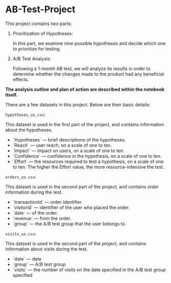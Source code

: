 # AB-Test-Project

This project contains two parts:

<ol>
  <li>Prioritization of Hypotheses: 
    
  In this part, we examine nine possible hypotheses and decide which one to prioritize for testing.</li>
  <li>A/B Test Analysis:
    
  Following a 1-month AB test, we will analyze its results in order to determine whether the changes made to the product had any beneficial effects.</li>
</ol>

<b>The analysis outline and plan of action are described within the notebook itself.</b>

There are a few datasets in this project. Below are their basic details:

`hypotheses_us.csv`:

This dataset is used in the first part of the project, and contains information about the hypotheses.
<ul>
  <li>`Hypotheses` — brief descriptions of the hypotheses.</li>
  <li>`Reach` — user reach, on a scale of one to ten.</li>
  <li>`Impact` — impact on users, on a scale of one to ten.</li>
  <li>`Confidence` — confidence in the hypothesis, on a scale of one to ten.</li>
  <li>`Effort` — the resources required to test a hypothesis, on a scale of one to ten. The higher the Effort value, the more resource-intensive the test.</li>
</ul>

`orders_us.csv`:

This dataset is used in the second part of the project, and contains order information during the test.

<ul>
  <li>`transactionId` — order identifier.</li>
  <li>`visitorId` — identifier of the user who placed the order.</li>
  <li>`date` — of the order.</li>
  <li>`revenue` — from the order.</li>
  <li>`group` — the A/B test group that the user belongs to.</li>
</ul>

`visits_us.csv`:

This dataset is used in the second part of the project, and contains information about visits during the test.

<ul>
  <li>`date` — date</li>
  <li>`group` — A/B test group</li>
  <li>`visits` — the number of visits on the date specified in the A/B test group specified</li>
</ul>
